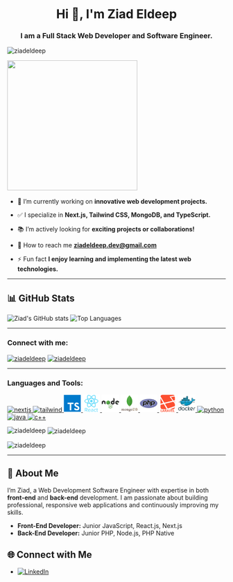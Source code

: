 <h1 align="center">Hi 👋, I'm Ziad Eldeep</h1>
<h3 align="center">I am a Full Stack Web Developer and Software Engineer.</h3>

<p align="left"> <img src="https://komarev.com/ghpvc/?username=ziadeldeep&label=Profile%20views&color=0e75b6&style=flat" alt="ziadeldeep" /> </p>

<img src="https://user-images.githubusercontent.com/74038190/219923809-b86dc415-a0c2-4a38-bc88-ad6cf06395a8.gif" width="300" height="300">

- 🌱 I’m currently working on **innovative web development projects.**

- ✅ I specialize in **Next.js, Tailwind CSS, MongoDB, and TypeScript.**

- 📚 I’m actively looking for **exciting projects or collaborations!**

- 📧 How to reach me **ziadeldeep.dev@gmail.com**

- ⚡ Fun fact **I enjoy learning and implementing the latest web technologies.**

---

## 📊 GitHub Stats
![Ziad's GitHub stats](https://github-readme-stats.vercel.app/api?username=ZiadEldeep&show_icons=true&theme=radical)
![Top Languages](https://github-readme-stats.vercel.app/api/top-langs/?username=ZiadEldeep&layout=compact&theme=radical)

---

<h3 align="left">Connect with me:</h3>
<p align="left">
<a href="https://linkedin.com/in/ziadeldeep" target="blank"><img align="center" src="https://raw.githubusercontent.com/rahuldkjain/github-profile-readme-generator/master/src/images/icons/Social/linked-in-alt.svg" alt="ziadeldeep" height="30" width="40" /></a>
<a href="https://github.com/ZiadEldeep" target="blank"><img align="center" src="https://raw.githubusercontent.com/rahuldkjain/github-profile-readme-generator/master/src/images/icons/Social/github.svg" alt="ziadeldeep" height="30" width="40" /></a>
</p>

---

<h3 align="left">Languages and Tools:</h3>
<p align="left"> 
<a href="https://nextjs.org/" target="_blank" rel="noreferrer"> <img src="https://cdn.worldvectorlogo.com/logos/nextjs-2.svg" alt="nextjs" width="40" height="40"/> </a>
<a href="https://tailwindcss.com/" target="_blank" rel="noreferrer"> <img src="https://www.vectorlogo.zone/logos/tailwindcss/tailwindcss-icon.svg" alt="tailwind" width="40" height="40"/> </a> 
<a href="https://www.typescriptlang.org/" target="_blank" rel="noreferrer"> <img src="https://raw.githubusercontent.com/devicons/devicon/master/icons/typescript/typescript-original.svg" alt="typescript" width="40" height="40"/> </a> 
<a href="https://reactjs.org/" target="_blank" rel="noreferrer"> <img src="https://raw.githubusercontent.com/devicons/devicon/master/icons/react/react-original-wordmark.svg" alt="react" width="40" height="40"/> </a> 
<a href="https://nodejs.org" target="_blank" rel="noreferrer"> <img src="https://raw.githubusercontent.com/devicons/devicon/master/icons/nodejs/nodejs-original-wordmark.svg" alt="nodejs" width="40" height="40"/> </a> 
<a href="https://www.mongodb.com/" target="_blank" rel="noreferrer"> <img src="https://raw.githubusercontent.com/devicons/devicon/master/icons/mongodb/mongodb-original-wordmark.svg" alt="mongodb" width="40" height="40"/> </a> 
<a href="https://www.php.net" target="_blank" rel="noreferrer"> <img src="https://raw.githubusercontent.com/devicons/devicon/master/icons/php/php-original.svg" alt="php" width="40" height="40"/> </a> 
<a href="https://laravel.com/" target="_blank" rel="noreferrer"> <img src="https://raw.githubusercontent.com/devicons/devicon/master/icons/laravel/laravel-plain-wordmark.svg" alt="laravel" width="40" height="40"/> </a> 
<a href="https://www.docker.com/" target="_blank" rel="noreferrer"> <img src="https://raw.githubusercontent.com/devicons/devicon/master/icons/docker/docker-original-wordmark.svg" alt="docker" width="40" height="40"/> </a>
<a href="https://www.python.org" target="_blank" rel="noreferrer"> <img src="https://img.shields.io/badge/-Python-blue?logo=python" alt="python" width="40" height="40"/> </a>
<a href="https://www.java.com" target="_blank" rel="noreferrer"> <img src="https://img.shields.io/badge/-Java-red?logo=java" alt="java" width="40" height="40"/> </a>
<a href="https://cplusplus.com" target="_blank" rel="noreferrer"> <img src="https://img.shields.io/badge/-C++-00599C?logo=c%2B%2B" alt="c++" width="40" height="40"/> </a>
</p>

<p><img align="left" src="https://github-readme-stats.vercel.app/api/top-langs?username=ziadeldeep&show_icons=true&locale=en&layout=compact" alt="ziadeldeep" /></p>

<p>&nbsp;<img align="center" src="https://github-readme-stats.vercel.app/api?username=ziadeldeep&show_icons=true&locale=en" alt="ziadeldeep" /></p>

<p><img align="center" src="https://github-readme-streak-stats.herokuapp.com/?user=ziadeldeep&" alt="ziadeldeep" /></p>

---

## 🚀 About Me
I’m Ziad, a Web Development Software Engineer with expertise in both **front-end** and **back-end** development. I am passionate about building professional, responsive web applications and continuously improving my skills.

- **Front-End Developer:** Junior JavaScript, React.js, Next.js
- **Back-End Developer:** Junior PHP, Node.js, PHP Native

## 🌐 Connect with Me
- [![LinkedIn](https://img.shields.io/badge/-LinkedIn-blue?logo=linkedin)](https://www.linkedin.com/in/ziad-eldeep-21914a216/)
